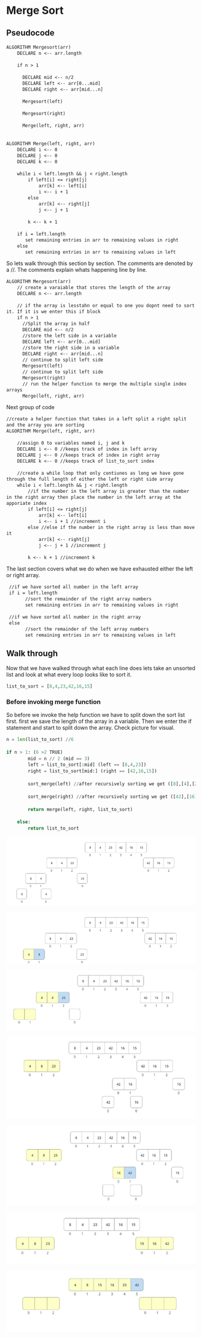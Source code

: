 # Merge Sort

## Pseudocode

```
ALGORITHM Mergesort(arr)
    DECLARE n <-- arr.length

    if n > 1

      DECLARE mid <-- n/2
      DECLARE left <-- arr[0...mid]
      DECLARE right <-- arr[mid...n]

      Mergesort(left)

      Mergesort(right)

      Merge(left, right, arr)


ALGORITHM Merge(left, right, arr)
    DECLARE i <-- 0
    DECLARE j <-- 0
    DECLARE k <-- 0

    while i < left.length && j < right.length
        if left[i] <= right[j]
            arr[k] <-- left[i]
            i <-- i + 1
        else
            arr[k] <-- right[j]
            j <-- j + 1

        k <-- k + 1

    if i = left.length
       set remaining entries in arr to remaining values in right
    else
       set remaining entries in arr to remaining values in left
```

So lets walk through this section by section. The comments are denoted by a //. The comments explain whats happening line by line.

```
ALGORITHM Mergesort(arr)
    // create a varaiable that stores the length of the array
    DECLARE n <-- arr.length

    // if the array is lesstahn or equal to one you dopnt need to sort it. If it is we enter this if block
    if n > 1
      //Split the array in half
      DECLARE mid <-- n/2
      //store the left side in a variable
      DECLARE left <-- arr[0...mid]
      //store the right side in a variable
      DECLARE right <-- arr[mid...n]
      // continue to split left side
      Mergesort(left)
      // continue to split left side
      Mergesort(right)
      // run the helper function to merge the multiple single index arrays
      Merge(left, right, arr)
```

Next group of code

```
//create a helper function that takes in a left split a right split and the array you are sorting
ALGORITHM Merge(left, right, arr)

    //assign 0 to variables named i, j and k
    DECLARE i <-- 0 //keeps track of index in left array
    DECLARE j <-- 0 //keeps track of index in right array
    DECLARE k <-- 0 //keeps track of list_to_sort index

    //create a while loop that only contiunes as long we have gone through the full length of either the left or right side array
    while i < left.length && j < right.length
        //if the number in the left array is greater than the number in the right array then place the number in the left array at the apporiate index
        if left[i] <= right[j]
            arr[k] <-- left[i]
            i <-- i + 1 //increment i
        else //else if the number in the right array is less than move it
            arr[k] <-- right[j]
            j <-- j + 1 //increment j

        k <-- k + 1 //increment k
```

The last section covers what we do when we have exhausted either the left or right array.

```
 //if we have sorted all number in the left array
 if i = left.length
       //sort the remainder of the right array numbers
       set remaining entries in arr to remaining values in right

 //if we have sorted all number in the right array
 else
       //sort the remainder of the left array numbers
       set remaining entries in arr to remaining values in left
```

## Walk through

Now that we have walked through what each line does lets take an unsorted list and look at what every loop looks like to sort it.

```Python
list_to_sort = [8,4,23,42,16,15]
```

### Before invoking merge function

So before we invoke the help function we have to split down the sort list first.
first we save the length of the array in a variable. Then we enter the if statement and start to split down the array. Check picture for visual.

```Python
n = len(list_to_sort) //6

if n > 1: (6 >2 TRUE)
        mid = n // 2 (mid == 3)
        left = list_to_sort[:mid] (left == [8,4,23])
        right = list_to_sort[mid:] (right == [42,16,15])

        sort_merge(left) //after recursively sorting we get ([8],[4],[23])

        sort_merge(right) //after recursively sorting we get ([42],[16],[15])

        return merge(left, right, list_to_sort)

    else:
        return list_to_sort
```

![merge sort left side](../../assets/merge_sort_1.png)

![merge sort left side](../../assets/merge_sort_2.png)

![merge sort left side](../../assets/merge_sort_3.png)

![merge sort left side](../../assets/merge_sort_4.png)

![merge sort left side](../../assets/merge_sort_5.png)

![merge sort left side](../../assets/merge_sort_6.png)

![merge sort left side](../../assets/merge_sort_7.png)
